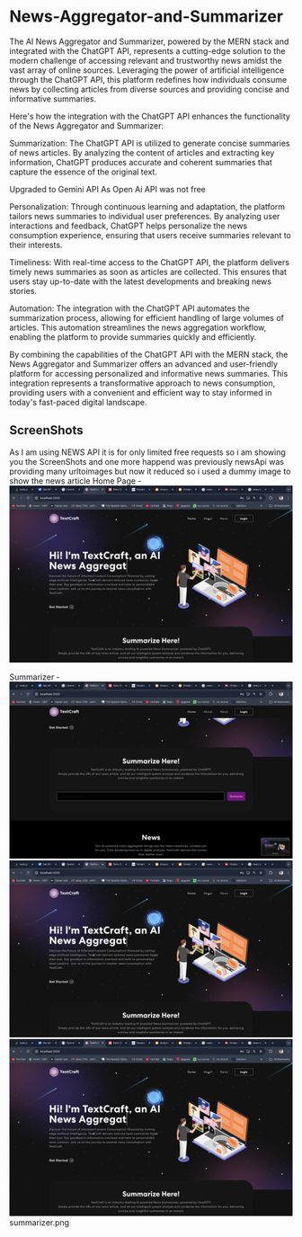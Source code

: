 # News-Aggregator-and-Summarizer
The AI News Aggregator and Summarizer, powered by the MERN stack and integrated with the ChatGPT API, represents a cutting-edge solution to the modern challenge of accessing relevant and trustworthy news amidst the vast array of online sources. Leveraging the power of artificial intelligence through the ChatGPT API, this platform redefines how individuals consume news by collecting articles from diverse sources and providing concise and informative summaries.

Here's how the integration with the ChatGPT API enhances the functionality of the News Aggregator and Summarizer:

Summarization: The ChatGPT API is utilized to generate concise summaries of news articles. By analyzing the content of articles and extracting key information, ChatGPT produces accurate and coherent summaries that capture the essence of the original text.

Upgraded to Gemini API As Open Ai API was not free

Personalization: Through continuous learning and adaptation, the platform tailors news summaries to individual user preferences. By analyzing user interactions and feedback, ChatGPT helps personalize the news consumption experience, ensuring that users receive summaries relevant to their interests.

Timeliness: With real-time access to the ChatGPT API, the platform delivers timely news summaries as soon as articles are collected. This ensures that users stay up-to-date with the latest developments and breaking news stories.

Automation: The integration with the ChatGPT API automates the summarization process, allowing for efficient handling of large volumes of articles. This automation streamlines the news aggregation workflow, enabling the platform to provide summaries quickly and efficiently.

By combining the capabilities of the ChatGPT API with the MERN stack, the News Aggregator and Summarizer offers an advanced and user-friendly platform for accessing personalized and informative news summaries. This integration represents a transformative approach to news consumption, providing users with a convenient and efficient way to stay informed in today's fast-paced digital landscape.

## ScreenShots
As I am using NEWS API it is for only limited free requests so i am showing you the ScreenShots and one more happend was previously newsApi was providing many urltoimages but now it reduced so i used a dummy image to show the news article
Home Page -
![Alt text](home.png)

Summarizer -
![Alt text](summarizer.png)
![Alt text](home.png)
![Alt text](home.png)
summarizer.png
